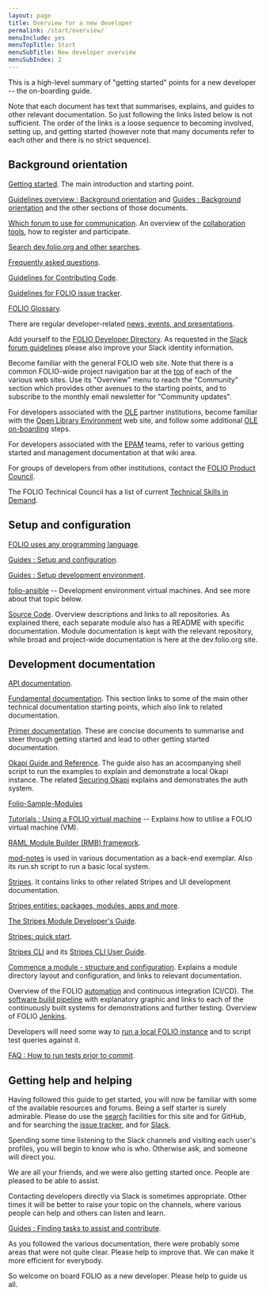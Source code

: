 ```yaml
---
layout: page
title: Overview for a new developer
permalink: /start/overview/
menuInclude: yes
menuTopTitle: Start
menuSubTitle: New developer overview
menuSubIndex: 2
---
```


This is a high-level summary of "getting started" points for a new developer -- the on-boarding guide.

Note that each document has text that summarises, explains, and guides to other relevant documentation. So just following the links listed below is not sufficient. The order of the links is a loose sequence to becoming involved, setting up, and getting started (however note that many documents refer to each other and there is no strict sequence).

## Background orientation

[Getting started](/start/).
The main introduction and starting point.

[Guidelines overview : Background orientation](/guidelines/#background-orientation)
and
[Guides : Background orientation](/guides/#background-orientation)
and the other sections of those documents.

[Which forum to use for communication](/guidelines/which-forum/).
An overview of the [collaboration tools](/community/#collaboration-tools), how to register and participate.

[Search dev.folio.org and other searches](/search/).

[Frequently asked questions](/faqs/).

[Guidelines for Contributing Code](/guidelines/contributing/).

[Guidelines for FOLIO issue tracker](/guidelines/issue-tracker/).

[FOLIO Glossary](/reference/glossary/).

There are regular developer-related [news, events, and presentations](/community/events/).

Add yourself to the
[FOLIO Developer Directory](https://wiki.folio.org/display/COMMUNITY/FOLIO+Developer+Directory).
As requested in the [Slack forum guidelines](/guidelines/which-forum/#slack) please also improve your Slack identity information.

Become familiar with the general FOLIO web site.
Note that there is a common FOLIO-wide project navigation bar at the <a href="">top</a> of each of the various web sites.
Use its "Overview" menu to reach the "Community" section which provides other avenues to the starting points, and to subscribe to the monthly email newsletter for "Community updates".

For developers associated with the [OLE](/reference/glossary/#ole) partner institutions, become familiar with the [Open Library Environment](https://openlibraryenvironment.org/) web site, and follow some additional [OLE on-boarding](https://wiki.folio.org/display/COMMUNITY/Getting+Started+for+Developers) steps.

For developers associated with the [EPAM](https://wiki.folio.org/display/FOLIJET/Folio+Development+Team+Home) teams, refer to various getting started and management documentation at that wiki area.

For groups of developers from other institutions, contact the [FOLIO Product Council](https://wiki.folio.org/display/PC/FOLIO+Product+Council).

The FOLIO Technical Council has a list of current [Technical Skills in Demand](https://wiki.folio.org/display/TC/Technical+Skills+in+Demand).

## Setup and configuration

[FOLIO uses any programming language](/guides/any-programming-language/).

[Guides : Setup and configuration](/guides/#setup-and-configuration).

[Guides : Setup development environment](/guides/developer-setup/).

[folio-ansible](https://github.com/folio-org/folio-ansible)
-- Development environment virtual machines.
And see more about that topic below.

[Source Code](/source-code/).
Overview descriptions and links to all repositories.
As explained there, each separate module also has a README with specific documentation.
Module documentation is kept with the relevant repository, while broad and project-wide documentation is here at the dev.folio.org site.

## Development documentation

[API documentation](/reference/api/).

[Fundamental documentation](/start/#fundamental-documentation).
This section links to some of the main other technical documentation starting points, which also link to related documentation.

[Primer documentation](/start/#primer-documentation).
These are concise documents to summarise and steer through getting started and lead to other getting started documentation.

[Okapi Guide and Reference](https://github.com/folio-org/okapi/blob/master/doc/guide.md).
The guide also has an accompanying shell script to run the examples to explain
and demonstrate a local Okapi instance.
The related [Securing Okapi](https://github.com/folio-org/okapi/blob/master/doc/guide.md#securing-okapi) explains and demonstrates the auth system.

[Folio-Sample-Modules](https://github.com/folio-org/folio-sample-modules)

[Tutorials : Using a FOLIO virtual machine](/tutorials/folio-vm/)
-- Explains how to utilise a FOLIO virtual machine (VM).

[RAML Module Builder (RMB) framework](https://github.com/folio-org/raml-module-builder).

[mod-notes](https://github.com/folio-org/mod-notes) is
used in various documentation as a back-end exemplar.
Also its run.sh script to run a basic local system.

[Stripes](https://github.com/folio-org/stripes/blob/master/README.md).
It contains links to other related Stripes and UI development documentation.

[Stripes entities: packages, modules, apps and more](https://github.com/folio-org/stripes/blob/master/doc/modules-apps-etc.md).

[The Stripes Module Developer's Guide](https://github.com/folio-org/stripes/blob/master/doc/dev-guide.md).

[Stripes: quick start](https://github.com/folio-org/stripes/blob/master/doc/quick-start.md).

[Stripes CLI](https://github.com/folio-org/stripes-cli)
and its [Stripes CLI User Guide](https://github.com/folio-org/stripes-cli/blob/master/doc/user-guide.md).

[Commence a module - structure and configuration](/guides/commence-a-module/).
Explains a module directory layout and configuration, and links to relevant documentation.

Overview of the FOLIO [automation](/guides/automation/) and continuous integration (CI/CD).
The [software build pipeline](/guides/automation/#software-build-pipeline) with explanatory graphic and links to each of the continuously built systems for demonstrations and further testing.
Overview of FOLIO [Jenkins](/guides/automation/#jenkins).

Developers will need some way to [run a local FOLIO instance](/guides/run-local-folio/) and to script test queries against it.

[FAQ : How to run tests prior to commit](/faqs/how-to-test-prior-to-commit/).

## Getting help and helping

Having followed this guide to get started, you will now be familiar with some of the available resources and forums.
Being a self starter is surely admirable. Please do use the [search](/search/) facilities for this site and for GitHub, and for searching the [issue tracker](/guidelines/issue-tracker/#filters-and-search), and for [Slack](/guidelines/which-forum/#slack).

Spending some time listening to the Slack channels and visiting each user's profiles, you will begin to know who is who. Otherwise ask, and someone will direct you.

We are all your friends, and we were also getting started once. People are pleased to be able to assist.

Contacting developers directly via Slack is sometimes appropriate. Other times it will be better to raise your topic on the channels, where various people can help and others can listen and learn.

[Guides : Finding tasks to assist and contribute](/guides/find-tasks/).

As you followed the various documentation, there were probably some areas that were not quite clear. Please help to improve that.
We can make it more efficient for everybody.

So welcome on board FOLIO as a new developer.
Please help to guide us all.


